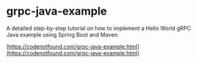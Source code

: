 # grpc-java-example

A detailed step-by-step tutorial on how to implement a Hello World gRPC Java example using Spring Boot and Maven.

[https://codenotfound.com/grpc-java-example.html](https://codenotfound.com/grpc-java-example.html)
